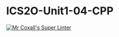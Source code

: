# ICS2O-Unit1-04-CPP

[![Mr Coxall's Super Linter](https://github.com/maliksalem1/ICS2O-Unit1-04-CPP/workflows/Mr%20Coxall's%20Super%20Linter/badge.svg)](https://github.com/maliksalem1/ICS2O-Unit1-04-CPP/actions/)
